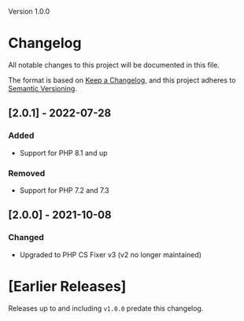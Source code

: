 Version 1.0.0
# Changelog
All notable changes to this project will be documented in this file.

The format is based on [Keep a Changelog](https://keepachangelog.com/en/1.0.0/),
and this project adheres to [Semantic Versioning](https://semver.org/spec/v2.0.0.html).

## [2.0.1] - 2022-07-28

### Added
- Support for PHP 8.1 and up

### Removed
- Support for PHP 7.2 and 7.3

## [2.0.0] - 2021-10-08

### Changed
- Upgraded to PHP CS Fixer v3 (v2 no longer maintained)

# [Earlier Releases]

Releases up to and including `v1.0.0` predate this changelog.
